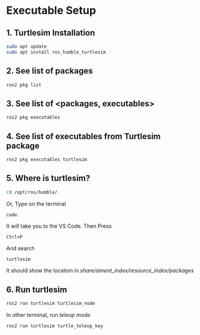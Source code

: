 
# Executable Setup

## 1. Turtlesim Installation
```bash
sudo apt update
sudo apt install ros_humble_turtlesim
```
## 2. See list of packages
```bash
ros2 pkg list
```
## 3. See list of <packages, executables>
```bash
ros2 pkg executables
```
## 4. See list of executables from Turtlesim package
```bash
ros2 pkg executables turtlesim
```
## 5. Where is turtlesim?
```bash
cd /opt/ros/humble/
```
Or, Type on the terminal
```bash
code.
```
It will take you to the VS Code. Then Press
```
Ctrl+P
```
And search 
```
turtlesim
```
It should show the location in *share/ament_index/resource_index/packages*

## 6. Run turtlesim
```bash
ros2 run turtlesim turtlesim_node
```
In other terminal, run *teleop mode*
```bash
ros2 run turtlesim turtle_teleop_key
```